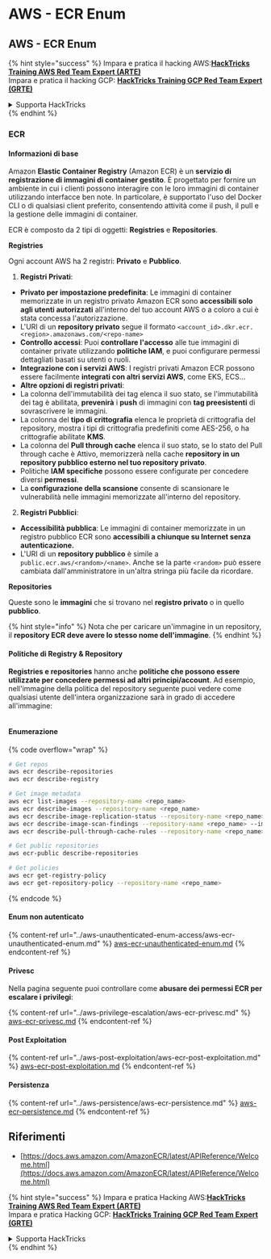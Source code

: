 # AWS - ECR Enum

## AWS - ECR Enum

{% hint style="success" %}
Impara e pratica il hacking AWS:<img src="../../../.gitbook/assets/image (1) (1) (1) (1).png" alt="" data-size="line">[**HackTricks Training AWS Red Team Expert (ARTE)**](https://training.hacktricks.xyz/courses/arte)<img src="../../../.gitbook/assets/image (1) (1) (1) (1).png" alt="" data-size="line">\
Impara e pratica il hacking GCP: <img src="../../../.gitbook/assets/image (2) (1).png" alt="" data-size="line">[**HackTricks Training GCP Red Team Expert (GRTE)**<img src="../../../.gitbook/assets/image (2) (1).png" alt="" data-size="line">](https://training.hacktricks.xyz/courses/grte)

<details>

<summary>Supporta HackTricks</summary>

* Controlla i [**piani di abbonamento**](https://github.com/sponsors/carlospolop)!
* **Unisciti al** 💬 [**gruppo Discord**](https://discord.gg/hRep4RUj7f) o al [**gruppo telegram**](https://t.me/peass) o **seguici** su **Twitter** 🐦 [**@hacktricks\_live**](https://twitter.com/hacktricks_live)**.**
* **Condividi trucchi di hacking inviando PR ai** [**HackTricks**](https://github.com/carlospolop/hacktricks) e [**HackTricks Cloud**](https://github.com/carlospolop/hacktricks-cloud) repos di github.

</details>
{% endhint %}

### ECR

#### Informazioni di base

Amazon **Elastic Container Registry** (Amazon ECR) è un **servizio di registrazione di immagini di container gestito**. È progettato per fornire un ambiente in cui i clienti possono interagire con le loro immagini di container utilizzando interfacce ben note. In particolare, è supportato l'uso del Docker CLI o di qualsiasi client preferito, consentendo attività come il push, il pull e la gestione delle immagini di container.

ECR è composto da 2 tipi di oggetti: **Registries** e **Repositories**.

**Registries**

Ogni account AWS ha 2 registri: **Privato** e **Pubblico**.

1. **Registri Privati**:

* **Privato per impostazione predefinita**: Le immagini di container memorizzate in un registro privato Amazon ECR sono **accessibili solo agli utenti autorizzati** all'interno del tuo account AWS o a coloro a cui è stata concessa l'autorizzazione.
* L'URI di un **repository privato** segue il formato `<account_id>.dkr.ecr.<region>.amazonaws.com/<repo-name>`
* **Controllo accessi**: Puoi **controllare l'accesso** alle tue immagini di container private utilizzando **politiche IAM**, e puoi configurare permessi dettagliati basati su utenti o ruoli.
* **Integrazione con i servizi AWS**: I registri privati Amazon ECR possono essere facilmente **integrati con altri servizi AWS**, come EKS, ECS...
* **Altre opzioni di registri privati**:
* La colonna dell'immutabilità dei tag elenca il suo stato, se l'immutabilità dei tag è abilitata, **prevenirà** i **push** di immagini con **tag preesistenti** di sovrascrivere le immagini.
* La colonna del **tipo di crittografia** elenca le proprietà di crittografia del repository, mostra i tipi di crittografia predefiniti come AES-256, o ha crittografie abilitate **KMS**.
* La colonna del **Pull through cache** elenca il suo stato, se lo stato del Pull through cache è Attivo, memorizzerà nella cache **repository in un repository pubblico esterno nel tuo repository privato**.
* Politiche **IAM specifiche** possono essere configurate per concedere diversi **permessi**.
* La **configurazione della scansione** consente di scansionare le vulnerabilità nelle immagini memorizzate all'interno del repository.

2. **Registri Pubblici**:

* **Accessibilità pubblica**: Le immagini di container memorizzate in un registro pubblico ECR sono **accessibili a chiunque su Internet senza autenticazione.**
* L'URI di un **repository pubblico** è simile a `public.ecr.aws/<random>/<name>`. Anche se la parte `<random>` può essere cambiata dall'amministratore in un'altra stringa più facile da ricordare.

**Repositories**

Queste sono le **immagini** che si trovano nel **registro privato** o in quello **pubblico**.

{% hint style="info" %}
Nota che per caricare un'immagine in un repository, il **repository ECR deve avere lo stesso nome dell'immagine**.
{% endhint %}

#### Politiche di Registry & Repository

**Registries e repositories** hanno anche **politiche che possono essere utilizzate per concedere permessi ad altri principi/account**. Ad esempio, nell'immagine della politica del repository seguente puoi vedere come qualsiasi utente dell'intera organizzazione sarà in grado di accedere all'immagine:

<figure><img src="../../../.gitbook/assets/image (280).png" alt=""><figcaption></figcaption></figure>

#### Enumerazione

{% code overflow="wrap" %}
```bash
# Get repos
aws ecr describe-repositories
aws ecr describe-registry

# Get image metadata
aws ecr list-images --repository-name <repo_name>
aws ecr describe-images --repository-name <repo_name>
aws ecr describe-image-replication-status --repository-name <repo_name> --image-id <image_id>
aws ecr describe-image-scan-findings --repository-name <repo_name> --image-id <image_id>
aws ecr describe-pull-through-cache-rules --repository-name <repo_name> --image-id <image_id>

# Get public repositories
aws ecr-public describe-repositories

# Get policies
aws ecr get-registry-policy
aws ecr get-repository-policy --repository-name <repo_name>
```
{% endcode %}

#### Enum non autenticato

{% content-ref url="../aws-unauthenticated-enum-access/aws-ecr-unauthenticated-enum.md" %}
[aws-ecr-unauthenticated-enum.md](../aws-unauthenticated-enum-access/aws-ecr-unauthenticated-enum.md)
{% endcontent-ref %}

#### Privesc

Nella pagina seguente puoi controllare come **abusare dei permessi ECR per escalare i privilegi**:

{% content-ref url="../aws-privilege-escalation/aws-ecr-privesc.md" %}
[aws-ecr-privesc.md](../aws-privilege-escalation/aws-ecr-privesc.md)
{% endcontent-ref %}

#### Post Exploitation

{% content-ref url="../aws-post-exploitation/aws-ecr-post-exploitation.md" %}
[aws-ecr-post-exploitation.md](../aws-post-exploitation/aws-ecr-post-exploitation.md)
{% endcontent-ref %}

#### Persistenza

{% content-ref url="../aws-persistence/aws-ecr-persistence.md" %}
[aws-ecr-persistence.md](../aws-persistence/aws-ecr-persistence.md)
{% endcontent-ref %}

## Riferimenti

* [https://docs.aws.amazon.com/AmazonECR/latest/APIReference/Welcome.html](https://docs.aws.amazon.com/AmazonECR/latest/APIReference/Welcome.html)

{% hint style="success" %}
Impara e pratica Hacking AWS:<img src="../../../.gitbook/assets/image (1) (1) (1) (1).png" alt="" data-size="line">[**HackTricks Training AWS Red Team Expert (ARTE)**](https://training.hacktricks.xyz/courses/arte)<img src="../../../.gitbook/assets/image (1) (1) (1) (1).png" alt="" data-size="line">\
Impara e pratica Hacking GCP: <img src="../../../.gitbook/assets/image (2) (1).png" alt="" data-size="line">[**HackTricks Training GCP Red Team Expert (GRTE)**<img src="../../../.gitbook/assets/image (2) (1).png" alt="" data-size="line">](https://training.hacktricks.xyz/courses/grte)

<details>

<summary>Supporta HackTricks</summary>

* Controlla i [**piani di abbonamento**](https://github.com/sponsors/carlospolop)!
* **Unisciti al** 💬 [**gruppo Discord**](https://discord.gg/hRep4RUj7f) o al [**gruppo telegram**](https://t.me/peass) o **seguici** su **Twitter** 🐦 [**@hacktricks\_live**](https://twitter.com/hacktricks_live)**.**
* **Condividi trucchi di hacking inviando PR ai** [**HackTricks**](https://github.com/carlospolop/hacktricks) e [**HackTricks Cloud**](https://github.com/carlospolop/hacktricks-cloud) repos su github.

</details>
{% endhint %}
